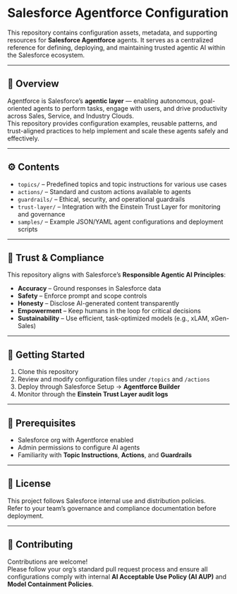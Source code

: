 # Salesforce Agentforce Configuration

This repository contains configuration assets, metadata, and supporting resources for **Salesforce Agentforce** agents. It serves as a centralized reference for defining, deploying, and maintaining trusted agentic AI within the Salesforce ecosystem.

---

## 🧠 Overview

Agentforce is Salesforce’s **agentic layer** — enabling autonomous, goal-oriented agents to perform tasks, engage with users, and drive productivity across Sales, Service, and Industry Clouds.  
This repository provides configuration examples, reusable patterns, and trust-aligned practices to help implement and scale these agents safely and effectively.

---

## ⚙️ Contents

- `topics/` – Predefined topics and topic instructions for various use cases  
- `actions/` – Standard and custom actions available to agents  
- `guardrails/` – Ethical, security, and operational guardrails  
- `trust-layer/` – Integration with the Einstein Trust Layer for monitoring and governance  
- `samples/` – Example JSON/YAML agent configurations and deployment scripts  

---

## 🔐 Trust & Compliance

This repository aligns with Salesforce’s **Responsible Agentic AI Principles**:

- **Accuracy** – Ground responses in Salesforce data  
- **Safety** – Enforce prompt and scope controls  
- **Honesty** – Disclose AI-generated content transparently  
- **Empowerment** – Keep humans in the loop for critical decisions  
- **Sustainability** – Use efficient, task-optimized models (e.g., xLAM, xGen-Sales)


---

## 🚀 Getting Started

1. Clone this repository  
2. Review and modify configuration files under `/topics` and `/actions`  
3. Deploy through Salesforce Setup → **Agentforce Builder**  
4. Monitor through the **Einstein Trust Layer audit logs**

---

## 🧩 Prerequisites

- Salesforce org with Agentforce enabled  
- Admin permissions to configure AI agents  
- Familiarity with **Topic Instructions**, **Actions**, and **Guardrails**

---

## 📄 License

This project follows Salesforce internal use and distribution policies.  
Refer to your team’s governance and compliance documentation before deployment.

---

## 🤝 Contributing

Contributions are welcome!  
Please follow your org’s standard pull request process and ensure all configurations comply with internal **AI Acceptable Use Policy (AI AUP)** and **Model Containment Policies**.
